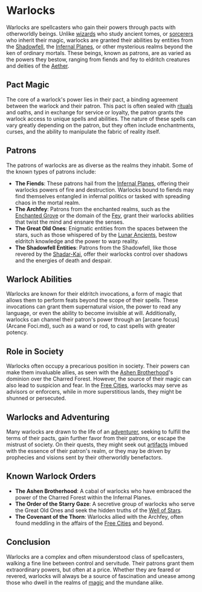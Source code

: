 # Warlocks

Warlocks are spellcasters who gain their powers through pacts with otherworldly beings. Unlike [wizards](Wizards.md) who study ancient tomes, or [sorcerers](Sorcerers.md) who inherit their magic, warlocks are granted their abilities by entities from the [Shadowfell](Shadowfell.md), the [Infernal Planes](Infernal%20Planes.md), or other mysterious realms beyond the ken of ordinary mortals. These beings, known as patrons, are as varied as the powers they bestow, ranging from fiends and fey to eldritch creatures and deities of the [Aether](Aether.md).

## Pact Magic

The core of a warlock's power lies in their pact, a binding agreement between the warlock and their patron. This pact is often sealed with [rituals](Rituals.md) and oaths, and in exchange for service or loyalty, the patron grants the warlock access to unique spells and abilities. The nature of these spells can vary greatly depending on the patron, but they often include enchantments, curses, and the ability to manipulate the fabric of reality itself.

## Patrons

The patrons of warlocks are as diverse as the realms they inhabit. Some of the known types of patrons include:

- **The Fiends**: These patrons hail from the [Infernal Planes](Infernal%20Planes.md), offering their warlocks powers of fire and destruction. Warlocks bound to fiends may find themselves entangled in infernal politics or tasked with spreading chaos in the mortal realm.
- **The Archfey**: Patrons from the enchanted realms, such as the [Enchanted Grove](Enchanted%20Grove.md) or the domain of the [Fey](Fey.md), grant their warlocks abilities that twist the mind and ensnare the senses.
- **The Great Old Ones**: Enigmatic entities from the spaces between the stars, such as those whispered of by the [Lunar Ancients](Lunar%20Ancients.md), bestow eldritch knowledge and the power to warp reality.
- **The Shadowfell Entities**: Patrons from the Shadowfell, like those revered by the [Shadar-Kai](Shadar-Kai.md), offer their warlocks control over shadows and the energies of death and despair.

## Warlock Abilities

Warlocks are known for their eldritch invocations, a form of magic that allows them to perform feats beyond the scope of their spells. These invocations can grant them supernatural vision, the power to read any language, or even the ability to become invisible at will. Additionally, warlocks can channel their patron's power through an [arcane focus](Arcane Foci.md), such as a wand or rod, to cast spells with greater potency.

## Role in Society

Warlocks often occupy a precarious position in society. Their powers can make them invaluable allies, as seen with the [Ashen Brotherhood](Ashen%20Brotherhood.md)'s dominion over the Charred Forest. However, the source of their magic can also lead to suspicion and fear. In the [Free Cities](Free%20Cities.md), warlocks may serve as advisors or enforcers, while in more superstitious lands, they might be shunned or persecuted.

## Warlocks and Adventuring

Many warlocks are drawn to the life of an [adventurer](Adventurers.md), seeking to fulfill the terms of their pacts, gain further favor from their patrons, or escape the mistrust of society. On their quests, they might seek out [artifacts](Artifacts.md) imbued with the essence of their patron's realm, or they may be driven by prophecies and visions sent by their otherworldly benefactors.

## Known Warlock Orders

- **The Ashen Brotherhood**: A cabal of warlocks who have embraced the power of the Charred Forest within the Infernal Planes.
- **The Order of the Starry Gaze**: A secretive group of warlocks who serve the Great Old Ones and seek the hidden truths of the [Well of Stars](Well%20of%20Stars.md).
- **The Covenant of the Thorn**: Warlocks allied with the Archfey, often found meddling in the affairs of the [Free Cities](Free%20Cities.md) and beyond.

## Conclusion

Warlocks are a complex and often misunderstood class of spellcasters, walking a fine line between control and servitude. Their patrons grant them extraordinary powers, but often at a price. Whether they are feared or revered, warlocks will always be a source of fascination and unease among those who dwell in the realms of [magic](Magic.md) and the mundane alike.